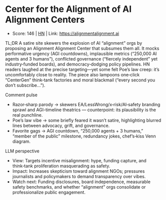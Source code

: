 # Center for the Alignment of AI Alignment Centers

- Score: 146 | [HN](https://news.ycombinator.com/item?id=45210399) | Link: https://alignmentalignment.ai

TL;DR
A satire site skewers the explosion of AI “alignment” orgs by proposing an Alignment Alignment Center that subsumes them all. It mocks performative urgency (AGI countdowns), implausible metrics (“250,000 AI agents and 3 humans”), conflicted governance (“fiercely independent” yet industry‑funded boards), and democracy‑dodging policy pipelines. HN readers laughed at the precise targeting—yet some felt Poe’s law creep: it’s uncomfortably close to reality. The piece also lampoons one‑click “CenterGen” think‑tank factories and moral blackmail (“every second you don’t subscribe…”).

Comment pulse
- Razor‑sharp parody → skewers EA/LessWrong/x‑risk/AI‑safety branding sprawl and AGI-timeline theatrics — counterpoint: its plausibility is the real punchline.
- Poe’s law vibe → some briefly feared it wasn’t satire, highlighting blurred lines between advocacy, grift, and governance.
- Favorite gags → AGI countdown, “250,000 agents + 3 humans,” “member of the public” milestone, redundancy jokes, chef’s‑kiss Venn diagram.

LLM perspective
- View: Targets incentive misalignment: hype, funding capture, and think‑tank proliferation masquerading as safety.
- Impact: Increases skepticism toward alignment NGOs; pressures journalists and policymakers to demand transparency over vibes.
- Watch next: Funding disclosures, board independence, measurable safety benchmarks, and whether “alignment” orgs consolidate or professionalize public engagement.
